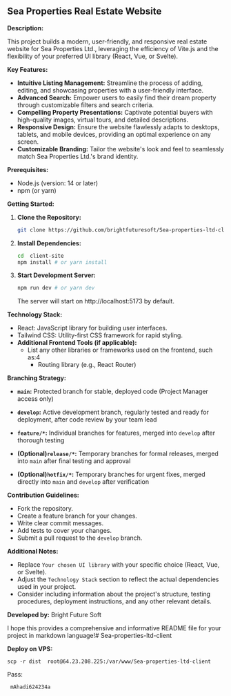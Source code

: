## Sea Properties Real Estate Website

**Description:**

This project builds a modern, user-friendly, and responsive real estate website for Sea Properties Ltd., leveraging the efficiency of Vite.js and the flexibility of your preferred UI library (React, Vue, or Svelte).

**Key Features:**

- **Intuitive Listing Management:** Streamline the process of adding, editing, and showcasing properties with a user-friendly interface.
- **Advanced Search:** Empower users to easily find their dream property through customizable filters and search criteria.
- **Compelling Property Presentations:** Captivate potential buyers with high-quality images, virtual tours, and detailed descriptions.
- **Responsive Design:** Ensure the website flawlessly adapts to desktops, tablets, and mobile devices, providing an optimal experience on any screen.
- **Customizable Branding:** Tailor the website's look and feel to seamlessly match Sea Properties Ltd.'s brand identity.

**Prerequisites:**

- Node.js (version: 14 or later)
- npm (or yarn)

**Getting Started:**

1. **Clone the Repository:**
   ```bash
   git clone https://github.com/brightfuturesoft/Sea-properties-ltd-client.git
   ```
2. **Install Dependencies:**
   ```bash
   cd  client-site
   npm install # or yarn install
   ```
3. **Start Development Server:**
   ```bash
   npm run dev # or yarn dev
   ```
   The server will start on http://localhost:5173 by default.

**Technology Stack:**

- React: JavaScript library for building user interfaces.
- Tailwind CSS: Utility-first CSS framework for rapid styling.
- **Additional Frontend Tools (if applicable):**
  - List any other libraries or frameworks used on the frontend, such as:4
    - Routing library (e.g., React Router)

**Branching Strategy:**

- **`main`:** Protected branch for stable, deployed code (Project Manager access only)


- **`develop`:** Active development branch, regularly tested and ready for deployment, after code review by your team lead
- **`feature/*`:** Individual branches for features, merged into `develop` after thorough testing
- **(Optional)`release/*`:** Temporary branches for formal releases, merged into `main` after final testing and approval
- **(Optional)`hotfix/*`:** Temporary branches for urgent fixes, merged directly into `main` and `develop` after verification

**Contribution Guidelines:**

- Fork the repository.
- Create a feature branch for your changes.
- Write clear commit messages.
- Add tests to cover your changes.
- Submit a pull request to the `develop` branch.

**Additional Notes:**

- Replace `Your chosen UI library` with your specific choice (React, Vue, or Svelte).
- Adjust the `Technology Stack` section to reflect the actual dependencies used in your project.
- Consider including information about the project's structure, testing procedures, deployment instructions, and any other relevant details.

**Developed by:** Bright Future Soft

I hope this provides a comprehensive and informative README file for your project in markdown language!# Sea-properties-ltd-client

**Deploy on VPS:**

```
scp -r dist  root@64.23.208.225:/var/www/Sea-properties-ltd-client
```

Pass:

```
 mAhadi624234a
```
